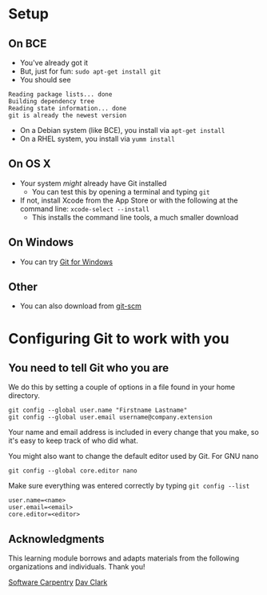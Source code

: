 # Setup

## On BCE

* You've already got it
* But, just for fun: `sudo apt-get install git`
* You should see

```
Reading package lists... done
Building dependency tree
Reading state information... done
git is already the newest version
```

* On a Debian system (like BCE), you install via `apt-get install`
* On a RHEL system, you install via `yumm install`

## On OS X

* Your system *might* already have Git installed
    * You can test this by opening a terminal and typing `git`
* If not, install Xcode from the App Store or with the following at the command
line: `xcode-select --install`
    * This installs the command line tools, a much smaller download

## On Windows

* You can try [Git for Windows](https://git-for-windows.github.io/)

## Other

* You can also download from [git-scm](https://git-scm.com/download/)

# Configuring Git to work with you

## You need to tell Git who you are

We do this by setting a couple of options in a file found in your home
directory.

```
git config --global user.name "Firstname Lastname"
git config --global user.email username@company.extension
```

Your name and email address is included in every change that you make, so it's
easy to keep track of who did what.

You might also want to change the default editor used by Git. For GNU nano

```
git config --global core.editor nano
```

Make sure everything was entered correctly by typing `git config --list`

```
user.name=<name>
user.email=<email>
core.editor=<editor>
```

## Acknowledgments

This learning module borrows and adapts materials from the following
organizations and individuals. Thank you!

[Software Carpentry](https://github.com/swcarpentry/git-novice)
[Dav Clark](https://github.com/davclark/git-fundamentals)
